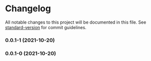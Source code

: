 # Changelog

All notable changes to this project will be documented in this file. See [standard-version](https://github.com/conventional-changelog/standard-version) for commit guidelines.

### 0.0.1-1 (2021-10-20)

### 0.0.1-0 (2021-10-20)
